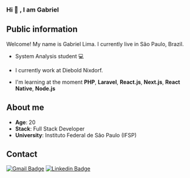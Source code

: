 ### Hi 👋 , I am Gabriel

## Public information

Welcome! My name is Gabriel Lima. I currently live in São Paulo, Brazil. 

- System Analysis student 💻 

- I currently work at Diebold Nixdorf.

- I'm learning at the moment  **PHP**, **Laravel**, **React.js**, **Next.js**, **React Native**, **Node.js**

## About me

* **Age**: 20
* **Stack**: Full Stack Developer
* **University**: Instituto Federal de São Paulo (IFSP)


## Contact

[![Gmail Badge](https://img.shields.io/badge/-Gmail-c14438?style=flat-square&logo=Gmail&logoColor=white&link=mailto:gabriells801@gmail.com)](mailto:gabriells801@gmail.com) [![Linkedin Badge](https://img.shields.io/badge/-LinkedIn-blue?style=flat-square&logo=Linkedin&logoColor=white&link=link_do_seu_perfil_no_linkedin)](https://www.linkedin.com/in/gabriel-lsoares/)
